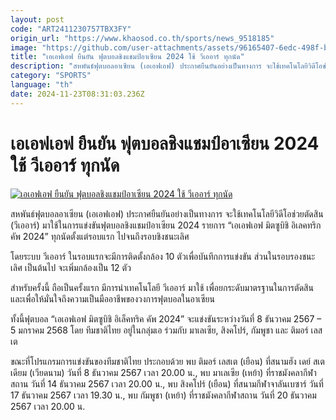 ```yaml
---
layout: post
code: "ART2411230757TBX3FY"
origin_url: "https://www.khaosod.co.th/sports/news_9518185"
image: "https://github.com/user-attachments/assets/96165407-6edc-498f-bff1-fdcf4373b407"
title: "เอเอฟเอฟ ยืนยัน ฟุตบอลชิงแชมป์อาเซียน 2024 ใช้ วีเออาร์ ทุกนัด"
description: "สหพันธ์ฟุตบอลอาเซียน (เอเอฟเอฟ) ประกาศยืนยันอย่างเป็นทางการ จะใช้เทคโนโลยีวิดีโอช่วยตัดสิน (วีเออาร์) มาใช้ในการแข่งขันฟุตบอลชิงแชมป์อาเซียน 2024 รายการ"
category: "SPORTS"
language: "th"
date: 2024-11-23T08:31:03.236Z
---
```


# เอเอฟเอฟ ยืนยัน ฟุตบอลชิงแชมป์อาเซียน 2024 ใช้ วีเออาร์ ทุกนัด

[![เอเอฟเอฟ ยืนยัน ฟุตบอลชิงแชมป์อาเซียน 2024 ใช้ วีเออาร์ ทุกนัด](https://www.khaosod.co.th/wpapp/uploads/2024/11/123126_0-1.jpg "เอเอฟเอฟ ยืนยัน ฟุตบอลชิงแชมป์อาเซียน 2024 ใช้ วีเออาร์ ทุกนัด")](https://www.khaosod.co.th/wpapp/uploads/2024/11/123126_0-1.jpg)

สหพันธ์ฟุตบอลอาเซียน (เอเอฟเอฟ) ประกาศยืนยันอย่างเป็นทางการ จะใช้เทคโนโลยีวิดีโอช่วยตัดสิน (วีเออาร์) มาใช้ในการแข่งขันฟุตบอลชิงแชมป์อาเซียน 2024 รายการ “เอเอฟเอฟ มิตซูบิชิ อิเลคทริก คัพ 2024” ทุกนัดตั้งแต่รอบแรก ไปจนถึงรอบชิงชนะเลิศ

โดยระบบ วีเออาร์ ในรอบแรกจะมีการติดตั้งกล้อง 10 ตัวเพื่อบันทึกการแข่งขัน ส่วนในรอบรองชนะเลิศ เป็นต้นไป จะเพิ่มกล้องเป็น 12 ตัว

สำหรับครั้งนี้ ถือเป็นครั้งแรก มีการนำเทคโนโลยี วีเออาร์ มาใช้ เพื่อยกระดับมาตรฐานในการตัดสิน และเพื่อให้มั่นใจถึงความเป็นมืออาชีพของวงการฟุตบอลในอาเซียน

ทั้งนี้ฟุตบอล “เอเอฟเอฟ มิตซูบิชิ อิเล็คทริค คัพ 2024” จะแข่งขันระหว่างวันที่ 8 ธันวาคม 2567 – 5 มกราคม 2568 โดย ทีมชาติไทย อยู่ในกลุ่มเอ ร่วมกับ มาเลเซีย, สิงคโปร์, กัมพูชา และ ติมอร์ เลสเต

ขณะที่โปรแกรมการแข่งขันของทีมชาติไทย ประกอบด้วย พบ ติมอร์ เลสเต (เยือน) ที่สนามฮัง เดย์ สเตเดียม (เวียดนาม) วันที่ 8 ธันวาคม 2567 เวลา 20.00 น., พบ มาเลเซีย (เหย้า) ที่ราชมังคลากีฬาสถาน วันที่ 14 ธันวาคม 2567 เวลา 20.00 น., พบ สิงคโปร์ (เยือน) ที่สนามกีฬาจาลันเบซาร์ วันที่ 17 ธันวาคม 2567 เวลา 19.30 น., พบ กัมพูชา (เหย้า) ที่ราชมังคลากีฬาสถาน วันที่ 20 ธันวาคม 2567 เวลา 20.00 น.